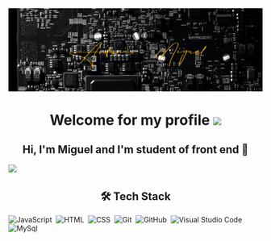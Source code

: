 <img src="banner/antonio.jpg" align='center'>
<h1 align='center'>Welcome for my profile <img src="https://github.com/blackcater/blackcater/raw/main/images/Hi.gif" height="32"></h1>

<h2 align='center'> Hi, I'm Miguel and I'm student of front end 🚀</h2>
<p align="left"> <img src="https://komarev.com/ghpvc/?username=M1guelzinN&color=blue"Profile views" /></p>
 
 
 
 

 <h2 align='center'> 🛠 Tech Stack</h2>
 
![JavaScript](https://img.shields.io/badge/-JavaScript-05122A?style=flat&logo=javascript)&nbsp;
![HTML](https://img.shields.io/badge/-HTML-05122A?style=flat&logo=HTML5)&nbsp;
![CSS](https://img.shields.io/badge/-CSS-05122A?style=flat&logo=CSS3&logoColor=1572B6)&nbsp;
![Git](https://img.shields.io/badge/-Git-05122A?style=flat&logo=git)&nbsp;
![GitHub](https://img.shields.io/badge/-GitHub-05122A?style=flat&logo=github)&nbsp;
![Visual Studio Code](https://img.shields.io/badge/-Visual%20Studio%20Code-05122A?style=flat&logo=visual-studio-code&logoColor=007ACC)&nbsp;
![MySql](https://img.shields.io/badge/-Mysql-05122A?style=flat&logo=mysql)&nbsp;
 
